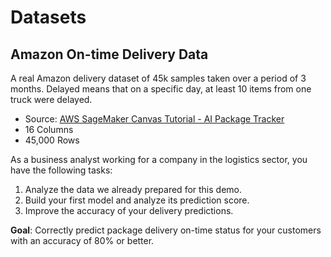 # Datasets

## Amazon On-time Delivery Data

A real Amazon delivery dataset of 45k samples taken over a period of 3 months. Delayed means that on a specific day, at least 10 items from one truck were delayed.
 
- Source: [AWS SageMaker Canvas Tutorial - AI Package Tracker](https://aipackagetracker.awsplayer.com/)
- 16 Columns
- 45,000 Rows

As a business analyst working for a company in the logistics sector, you have the following tasks:

1. Analyze the data we already prepared for this demo.
2. Build your first model and analyze its prediction score.
3. Improve the accuracy of your delivery predictions.

**Goal**: Correctly predict package delivery on-time status for your customers with an accuracy of 80% or better.

